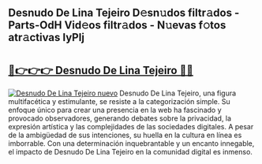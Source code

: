 ## Desnudo De Lina Tejeiro D𝚎sn𝚞dos filtr𝚊dos - Parts-OdH Vid𝚎os filtr𝚊dos - N𝚞evas f𝚘tos atr𝚊ctivas IyPlj

# <h2><a href="http://mbcnbg.tromn.icu/?c=Desnudo+De+Lina+Tejeiro">🔗👉👉👉 Desnudo De Lina Tejeiro 🔗🔗</a></h2>

[![Desnudo De Lina Tejeiro nuevo](https://i.imgur.com/pEAQMta.gif)](http://mbcnbg.tromn.icu/?c=Desnudo+De+Lina+Tejeiro)
Desnudo De Lina Tejeiro, una figura multifacética y estimulante, se resiste a la categorización simple. Su enfoque único para crear una presencia en la web ha fascinado y provocado observadores, generando debates sobre la privacidad, la expresión artística y las complejidades de las sociedades digitales. A pesar de la ambigüedad de sus intenciones, su huella en la cultura en línea es imborrable. Con una determinación inquebrantable y un encanto innegable, el impacto de Desnudo De Lina Tejeiro en la comunidad digital es inmenso.
